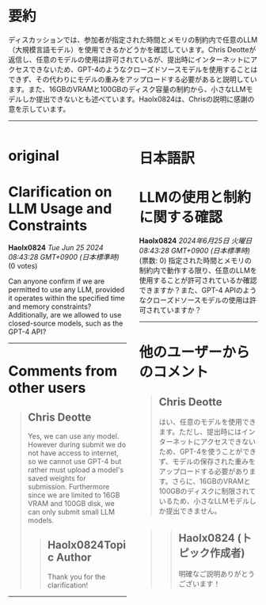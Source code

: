 # 要約 
ディスカッションでは、参加者が指定された時間とメモリの制約内で任意のLLM（大規模言語モデル）を使用できるかどうかを確認しています。Chris Deotteが返信し、任意のモデルの使用は許可されているが、提出時にインターネットにアクセスできないため、GPT-4のようなクローズドソースモデルを使用することはできず、その代わりにモデルの重みをアップロードする必要があると説明しています。また、16GBのVRAMと100GBのディスク容量の制約から、小さなLLMモデルしか提出できないとも述べています。Haolx0824は、Chrisの説明に感謝の意を示しています。

---


<style>
.column-left{
  float: left;
  width: 47.5%;
  text-align: left;
}
.column-right{
  float: right;
  width: 47.5%;
  text-align: left;
}
.column-one{
  float: left;
  width: 100%;
  text-align: left;
}
</style>


<div class="column-left">

# original

# Clarification on LLM Usage and Constraints

**Haolx0824** *Tue Jun 25 2024 08:43:28 GMT+0900 (日本標準時)* (0 votes)

Can anyone confirm if we are permitted to use any LLM, provided it operates within the specified time and memory constraints? Additionally, are we allowed to use closed-source models, such as the GPT-4 API?



---

 # Comments from other users

> ## Chris Deotte
> 
> Yes, we can use any model. However during submit we do not have access to internet, so we cannot use GPT-4 but rather must upload a model's saved weights for submission. Furthermore since we are limited to 16GB VRAM and 100GB disk, we can only submit small LLM models.
> 
> 
> 
> > ## Haolx0824Topic Author
> > 
> > Thank you for the clarification!
> > 
> > 
> > 


---



</div>
<div class="column-right">

# 日本語訳

# LLMの使用と制約に関する確認
**Haolx0824** *2024年6月25日 火曜日 08:43:28 GMT+0900 (日本標準時)* (票数: 0)
指定された時間とメモリの制約内で動作する限り、任意のLLMを使用することが許可されているか確認できますか？また、GPT-4 APIのようなクローズドソースモデルの使用は許可されていますか？

---
# 他のユーザーからのコメント
> ## Chris Deotte
> 
> はい、任意のモデルを使用できます。ただし、提出時にはインターネットにアクセスできないため、GPT-4を使うことができず、モデルの保存された重みをアップロードする必要があります。さらに、16GBのVRAMと100GBのディスクに制限されているため、小さなLLMモデルしか提出できません。

> > ## Haolx0824 (トピック作成者)
> > 
> > 明確なご説明ありがとうございます！
> > 
> > >


</div>